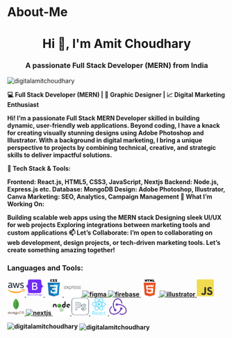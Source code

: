 # About-Me
<h1 align="center">Hi 👋, I'm Amit Choudhary</h1>
<h3 align="center">A passionate  Full Stack Developer (MERN) from India</h3>

<p align="left"> <img src="https://komarev.com/ghpvc/?username=digitalamitchoudhary&label=Profile%20views&color=0e75b6&style=flat" alt="digitalamitchoudhary" /> </p>

<b>💻 Full Stack Developer (MERN) | 🎨 Graphic Designer | 📈 Digital Marketing Enthusiast<b>

Hi! I’m a passionate Full Stack MERN Developer skilled in building dynamic, user-friendly web applications. Beyond coding, I have a knack for creating visually stunning designs using Adobe Photoshop and Illustrator. With a background in digital marketing, I bring a unique perspective to projects by combining technical, creative, and strategic skills to deliver impactful solutions.

🔧 Tech Stack & Tools:

Frontend: React.js, HTML5, CSS3, JavaScript, Nextjs
Backend: Node.js, Express.js etc.
Database: MongoDB
Design: Adobe Photoshop, Illustrator, Canva
Marketing: SEO, Analytics, Campaign Management
🌟 What I’m Working On:

Building scalable web apps using the MERN stack
Designing sleek UI/UX for web projects
Exploring integrations between marketing tools and custom applications
📫 Let’s Collaborate:
I’m open to collaborating on web development, design projects, or tech-driven marketing tools. Let’s create something amazing together!







<p align="left">
</p>

<h3 align="left">Languages and Tools:</h3>
<p align="left"> <a href="https://aws.amazon.com" target="_blank" rel="noreferrer"> <img src="https://raw.githubusercontent.com/devicons/devicon/master/icons/amazonwebservices/amazonwebservices-original-wordmark.svg" alt="aws" width="40" height="40"/> </a> <a href="https://getbootstrap.com" target="_blank" rel="noreferrer"> <img src="https://raw.githubusercontent.com/devicons/devicon/master/icons/bootstrap/bootstrap-plain-wordmark.svg" alt="bootstrap" width="40" height="40"/> </a> <a href="https://www.w3schools.com/css/" target="_blank" rel="noreferrer"> <img src="https://raw.githubusercontent.com/devicons/devicon/master/icons/css3/css3-original-wordmark.svg" alt="css3" width="40" height="40"/> </a> <a href="https://expressjs.com" target="_blank" rel="noreferrer"> <img src="https://raw.githubusercontent.com/devicons/devicon/master/icons/express/express-original-wordmark.svg" alt="express" width="40" height="40"/> </a> <a href="https://www.figma.com/" target="_blank" rel="noreferrer"> <img src="https://www.vectorlogo.zone/logos/figma/figma-icon.svg" alt="figma" width="40" height="40"/> </a> <a href="https://firebase.google.com/" target="_blank" rel="noreferrer"> <img src="https://www.vectorlogo.zone/logos/firebase/firebase-icon.svg" alt="firebase" width="40" height="40"/> </a> <a href="https://www.w3.org/html/" target="_blank" rel="noreferrer"> <img src="https://raw.githubusercontent.com/devicons/devicon/master/icons/html5/html5-original-wordmark.svg" alt="html5" width="40" height="40"/> </a> <a href="https://www.adobe.com/in/products/illustrator.html" target="_blank" rel="noreferrer"> <img src="https://www.vectorlogo.zone/logos/adobe_illustrator/adobe_illustrator-icon.svg" alt="illustrator" width="40" height="40"/> </a> <a href="https://developer.mozilla.org/en-US/docs/Web/JavaScript" target="_blank" rel="noreferrer"> <img src="https://raw.githubusercontent.com/devicons/devicon/master/icons/javascript/javascript-original.svg" alt="javascript" width="40" height="40"/> </a> <a href="https://www.mongodb.com/" target="_blank" rel="noreferrer"> <img src="https://raw.githubusercontent.com/devicons/devicon/master/icons/mongodb/mongodb-original-wordmark.svg" alt="mongodb" width="40" height="40"/> </a> <a href="https://nextjs.org/" target="_blank" rel="noreferrer"> <img src="https://cdn.worldvectorlogo.com/logos/nextjs-2.svg" alt="nextjs" width="40" height="40"/> </a> <a href="https://nodejs.org" target="_blank" rel="noreferrer"> <img src="https://raw.githubusercontent.com/devicons/devicon/master/icons/nodejs/nodejs-original-wordmark.svg" alt="nodejs" width="40" height="40"/> </a> <a href="https://www.photoshop.com/en" target="_blank" rel="noreferrer"> <img src="https://raw.githubusercontent.com/devicons/devicon/master/icons/photoshop/photoshop-line.svg" alt="photoshop" width="40" height="40"/> </a> <a href="https://reactjs.org/" target="_blank" rel="noreferrer"> <img src="https://raw.githubusercontent.com/devicons/devicon/master/icons/react/react-original-wordmark.svg" alt="react" width="40" height="40"/> </a> <a href="https://redux.js.org" target="_blank" rel="noreferrer"> <img src="https://raw.githubusercontent.com/devicons/devicon/master/icons/redux/redux-original.svg" alt="redux" width="40" height="40"/> </a> </p>



<p><img align="left" src="https://github-readme-stats.vercel.app/api/top-langs?username=digitalamitchoudhary&show_icons=true&locale=en&layout=compact" alt="digitalamitchoudhary" /></p>

<p>&nbsp;<img align="center" src="https://github-readme-stats.vercel.app/api?username=digitalamitchoudhary&show_icons=true&locale=en" alt="digitalamitchoudhary" /></p>

